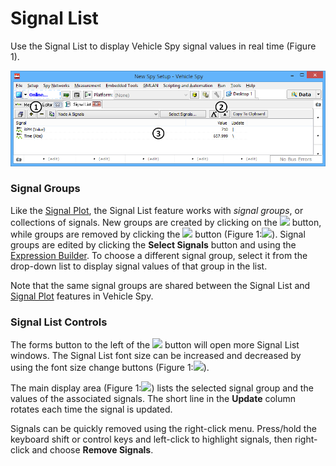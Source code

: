 # Signal List

Use the Signal List to display Vehicle Spy signal values in real time (Figure 1).

![Figure 1: A Signal List displaying example vehicle data.](../../../.gitbook/assets/spySignalsList.gif)

### Signal Groups

Like the [Signal Plot](signal-plot.md), the Signal List feature works with _signal groups_, or collections of signals. New groups are created by clicking on the ![](https://cdn.intrepidcs.net/support/VehicleSpy/assets/add_signal_group.gif) button, while groups are removed by clicking the ![](https://cdn.intrepidcs.net/support/VehicleSpy/assets/delete_signal_group.gif) button (Figure 1:![](https://cdn.intrepidcs.net/support/VehicleSpy/assets/smOne.gif)). Signal groups are edited by clicking the **Select Signals** button and using the [Expression Builder](../../../shared-features-in-vehicle-spy/shared-features-expression-builder.md). To choose a different signal group, select it from the drop-down list to display signal values of that group in the list.

Note that the same signal groups are shared between the Signal List and [Signal Plot](signal-plot.md) features in Vehicle Spy.

### Signal List Controls

The forms button to the left of the ![](https://cdn.intrepidcs.net/support/VehicleSpy/assets/add_signal_group.gif) button will open more Signal List windows. The Signal List font size can be increased and decreased by using the font size change buttons (Figure 1:![](https://cdn.intrepidcs.net/support/VehicleSpy/assets/smTwo.gif)).

The main display area (Figure 1:![](https://cdn.intrepidcs.net/support/VehicleSpy/assets/smThree.gif)) lists the selected signal group and the values of the associated signals. The short line in the **Update** column rotates each time the signal is updated.

Signals can be quickly removed using the right-click menu. Press/hold the keyboard shift or control keys and left-click to highlight signals, then right-click and choose **Remove Signals**.
